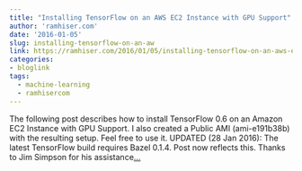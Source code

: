 ```yaml
---
title: "Installing TensorFlow on an AWS EC2 Instance with GPU Support"
author: 'ramhiser.com'
date: '2016-01-05'
slug: installing-tensorflow-on-an-aw
link: https://ramhiser.com/2016/01/05/installing-tensorflow-on-an-aws-ec2-instance-with-gpu-support/
categories:
- bloglink
tags:
  - machine-learning
  - ramhisercom
---
```


The following post describes how to install TensorFlow 0.6 on an Amazon EC2 Instance with GPU Support. I also created a Public AMI (ami-e191b38b) with the resulting setup. Feel free to use it. UPDATED (28 Jan 2016): The latest TensorFlow build requires Bazel 0.1.4. Post now reflects this. Thanks to Jim Simpson for his assistance[... <i class="fas fa-external-link-alt"></i>](https://ramhiser.com/2016/01/05/installing-tensorflow-on-an-aws-ec2-instance-with-gpu-support/)

